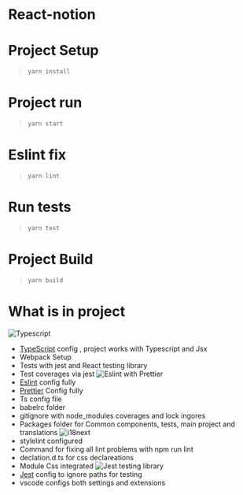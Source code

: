 # React-notion

# Project Setup

> `yarn install`

# Project run

> `yarn start`

# Eslint fix

> `yarn lint`

# Run tests

> `yarn test`

# Project Build

> `yarn build`

# What is in project

![Typescript](https://miro.medium.com/max/1200/0*RbmfNyhuBb8G3LWh.png)

- [TypeScript](https://www.typescriptlang.org/) config , project works with Typescript and Jsx
- Webpack Setup
- Tests with jest and React testing library
- Test coverages via jest
  ![Eslint with Prettier](https://res.cloudinary.com/practicaldev/image/fetch/s--fvn_NHPr--/c_imagga_scale,f_auto,fl_progressive,h_420,q_auto,w_1000/https://dev-to-uploads.s3.amazonaws.com/uploads/articles/f7tb15oeuzv2qu8du4sl.png)
- [Eslint](https://eslint.org/) config fully
- [Prettier](https://prettier.io/) Config fully
- Ts config file
- babelrc folder
- gitignore with node_modules coverages and lock ingores
- Packages folder for Common components, tests, main project and translations
  ![i18next](https://miro.medium.com/max/1024/1*YiE_INHt8DpBjgAz6iRuAQ.jpeg)
- stylelint configured
- Command for fixing all lint problems with npm run lint
- declation.d.ts for css declareations
- Module Css integrated
  ![Jest testing library](https://www.freecodecamp.org/news/content/images/2020/03/cover-3.png)
- [Jest](https://jestjs.io/docs/tutorial-react) config to ignore paths for testing
- vscode configs both settings and extensions
